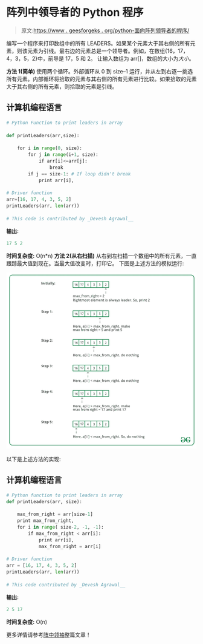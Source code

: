 # 阵列中领导者的 Python 程序

> 原文:[https://www . geesforgeks . org/python-面向阵列领导者的程序/](https://www.geeksforgeeks.org/python-program-for-leaders-in-an-array/)

编写一个程序来打印数组中的所有 LEADERS。如果某个元素大于其右侧的所有元素，则该元素为引线。最右边的元素总是一个领导者。例如，在数组{16，17，4，3，5，2}中，前导是 17，5 和 2。
让输入数组为 arr[]，数组的大小为*大小*。

**方法 1(简单)**
使用两个循环。外部循环从 0 到 size–1 运行，并从左到右逐一挑选所有元素。内部循环将拾取的元素与其右侧的所有元素进行比较。如果拾取的元素大于其右侧的所有元素，则拾取的元素是引线。

## 计算机编程语言

```py
# Python Function to print leaders in array 

def printLeaders(arr,size): 

    for i in range(0, size): 
        for j in range(i+1, size): 
            if arr[i]<=arr[j]: 
                break
        if j == size-1: # If loop didn't break 
            print arr[i], 

# Driver function 
arr=[16, 17, 4, 3, 5, 2] 
printLeaders(arr, len(arr)) 

# This code is contributed by _Devesh Agrawal__ 
```

**输出:**

```py
17 5 2
```

**时间复杂度:** O(n*n)
**方法 2(从右扫描)**
从右到左扫描一个数组中的所有元素，一直跟踪最大值到现在。当最大值改变时，打印它。
下图是上述方法的模拟运行:

![](img/842f3c7aac4d67048f9dcb6e9ccb2659.png)

以下是上述方法的实现:

## 计算机编程语言

```py
# Python function to print leaders in array
def printLeaders(arr, size):

    max_from_right = arr[size-1]   
    print max_from_right,    
    for i in range( size-2, -1, -1):        
        if max_from_right < arr[i]:        
            print arr[i],
            max_from_right = arr[i]

# Driver function
arr = [16, 17, 4, 3, 5, 2]
printLeaders(arr, len(arr))

# This code contributed by _Devesh Agrawal__
```

**输出:**

```py
2 5 17
```

**时间复杂度:** O(n)

更多详情请参考[阵中领袖](https://www.geeksforgeeks.org/leaders-in-an-array/)整篇文章！
